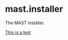 # mast.installer

The MAST installer.

[This is a test](https://drive.google.com/file/d/0B6T-YYqSeFQGZ2Q0UEJTTXQzbkU/view?usp=sharing)
